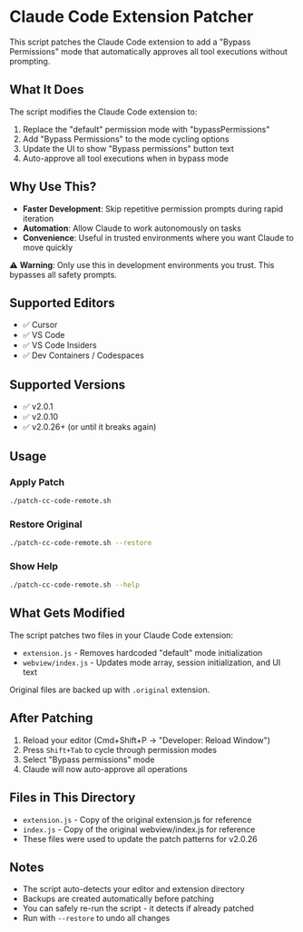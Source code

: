 # Claude Code Extension Patcher

This script patches the Claude Code extension to add a "Bypass Permissions" mode that automatically approves all tool executions without prompting.

## What It Does

The script modifies the Claude Code extension to:
1. Replace the "default" permission mode with "bypassPermissions"
2. Add "Bypass Permissions" to the mode cycling options
3. Update the UI to show "Bypass permissions" button text
4. Auto-approve all tool executions when in bypass mode

## Why Use This?

- **Faster Development**: Skip repetitive permission prompts during rapid iteration
- **Automation**: Allow Claude to work autonomously on tasks
- **Convenience**: Useful in trusted environments where you want Claude to move quickly

⚠️ **Warning**: Only use this in development environments you trust. This bypasses all safety prompts.

## Supported Editors

- ✅ Cursor
- ✅ VS Code
- ✅ VS Code Insiders
- ✅ Dev Containers / Codespaces

## Supported Versions

- ✅ v2.0.1
- ✅ v2.0.10
- ✅ v2.0.26+ (or until it breaks again)

## Usage

### Apply Patch
```bash
./patch-cc-code-remote.sh
```

### Restore Original
```bash
./patch-cc-code-remote.sh --restore
```

### Show Help
```bash
./patch-cc-code-remote.sh --help
```

## What Gets Modified

The script patches two files in your Claude Code extension:
- `extension.js` - Removes hardcoded "default" mode initialization
- `webview/index.js` - Updates mode array, session initialization, and UI text

Original files are backed up with `.original` extension.

## After Patching

1. Reload your editor (Cmd+Shift+P → "Developer: Reload Window")
2. Press `Shift+Tab` to cycle through permission modes
3. Select "Bypass permissions" mode
4. Claude will now auto-approve all operations

## Files in This Directory

- `extension.js` - Copy of the original extension.js for reference
- `index.js` - Copy of the original webview/index.js for reference
- These files were used to update the patch patterns for v2.0.26

## Notes

- The script auto-detects your editor and extension directory
- Backups are created automatically before patching
- You can safely re-run the script - it detects if already patched
- Run with `--restore` to undo all changes
